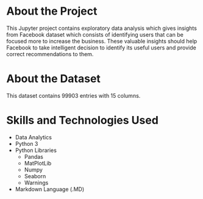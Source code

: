 # About the Project

This Jupyter project contains exploratory data analysis which gives insights from Facebook dataset which consists of identifying users that can be focused more to increase the business. These valuable insights should help Facebook to take intelligent decision to identify its useful users and provide correct recommendations to them.

# About the Dataset

This dataset contains 99903 entries with 15 columns. 

# Skills and Technologies Used

- Data Analytics
- Python 3
- Python Libraries
  - Pandas
  - MatPlotLib
  - Numpy
  - Seaborn
  - Warnings
- Markdown Language (.MD) 
